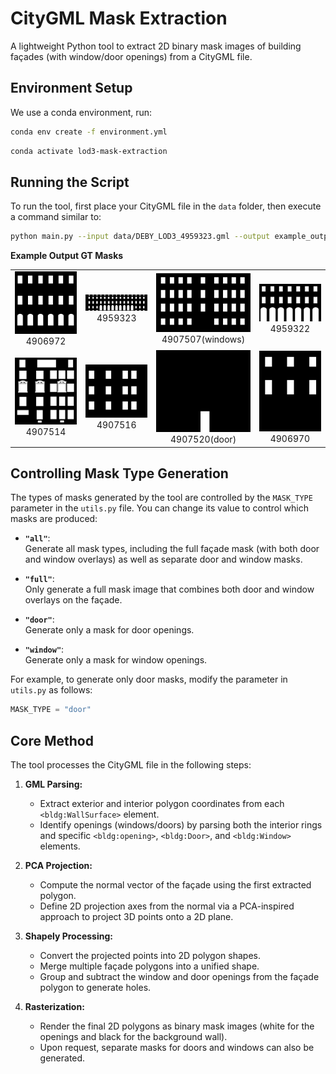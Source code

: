 # CityGML Mask Extraction

A lightweight Python tool to extract 2D binary mask images of building façades (with window/door openings) from a CityGML file.

## Environment Setup

We use a conda environment, run:

```bash
conda env create -f environment.yml
```

```bash
conda activate lod3-mask-extraction
```
## Running the Script

To run the tool, first place your CityGML file in the `data` folder, then execute a command similar to:
```bash
python main.py --input data/DEBY_LOD3_4959323.gml --output example_output/
```



**Example Output GT Masks** 

<div align="center">

<table>
  <tr>
    <td align="center">
      <img src="example_output/4906972/mask_DEBY_LOD2_4906972_c4547f98-389d-4617-a5ef-405fbc939e8f_window.png" alt="Image 1" width="200px"><br>
      4906972
    </td>
    <td align="center">
      <img src="example_output/4959323/mask_DEBY_LOD2_4959323_5150f87d-bb94-4ffe-bdac-c5d180e863d5_window.png" alt="Image 2" width="200px"><br>
      4959323
    </td>
    <td align="center">
      <img src="example_output/4907507/mask_DEBY_LOD2_4907507_8ee10064-1c61-4081-948f-ca2915a1d26a_window.png" alt="Image 3" width="200px"><br>
      4907507(windows)
    </td>
    <td align="center">
      <img src="example_output/4959322/mask_DEBY_LOD2_4959322_9ceccd44-fdd9-48a2-8dfe-8637aa87a9ab_window.png" alt="Image 4" width="200px"><br>
      4959322
    </td>
  </tr>
  <tr>
    <td align="center">
      <img src="example_output/4907514/mask_DEBY_LOD2_4907514_9f0fe318-e654-43c1-873c-19793b0b3233_window.png" alt="Image 5" width="200px"><br>
      4907514
    </td>
    <td align="center">
      <img src="example_output/4907516/mask_DEBY_LOD2_4907516_1f1f95ff-cd9e-44b4-8a72-ea9ed4d0b405_window.png" alt="Image 6" width="200px"><br>
      4907516
    </td>
    <td align="center">
      <img src="example_output/4907520/mask_DEBY_LOD2_4907520_ea7be6c7-c269-489e-b51d-4153cb0c5e49_door.png" alt="Image 7" width="200px"><br>
      4907520(door)
    </td>
    <td align="center">
      <img src="example_output/4906970/mask_DEBY_LOD2_4906970_c368b4d3-0164-4919-b93a-65c11c4df672_window.png" alt="Image 8" width="200px"><br>
      4906970
    </td>
  </tr>
</table>

</div>

## Controlling Mask Type Generation

The types of masks generated by the tool are controlled by the `MASK_TYPE` parameter in the `utils.py` file. You can change its value to control which masks are produced:

- **`"all"`**:  
  Generate all mask types, including the full façade mask (with both door and window overlays) as well as separate door and window masks.

- **`"full"`**:  
  Only generate a full mask image that combines both door and window overlays on the façade.

- **`"door"`**:  
  Generate only a mask for door openings.

- **`"window"`**:  
  Generate only a mask for window openings.

For example, to generate only door masks, modify the parameter in `utils.py` as follows:
```python
MASK_TYPE = "door"
```



## Core Method

The tool processes the CityGML file in the following steps:

1. **GML Parsing:**  
   - Extract exterior and interior polygon coordinates from each `<bldg:WallSurface>` element.
   - Identify openings (windows/doors) by parsing both the interior rings and specific `<bldg:opening>`, `<bldg:Door>`, and `<bldg:Window>` elements.

2. **PCA Projection:**  
   - Compute the normal vector of the façade using the first extracted polygon.
   - Define 2D projection axes from the normal via a PCA-inspired approach to project 3D points onto a 2D plane.

3. **Shapely Processing:**  
   - Convert the projected points into 2D polygon shapes.
   - Merge multiple façade polygons into a unified shape.
   - Group and subtract the window and door openings from the façade polygon to generate holes.

4. **Rasterization:**  
   - Render the final 2D polygons as binary mask images (white for the openings and black for the background wall).
   - Upon request, separate masks for doors and windows can also be generated.
